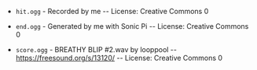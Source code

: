 * `hit.ogg` - Recorded by me -- License: Creative Commons 0

* `end.ogg` - Generated by me with Sonic Pi -- License: Creative Commons 0

* `score.ogg` - BREATHY BLIP #2.wav by looppool -- https://freesound.org/s/13120/ -- License: Creative Commons 0
